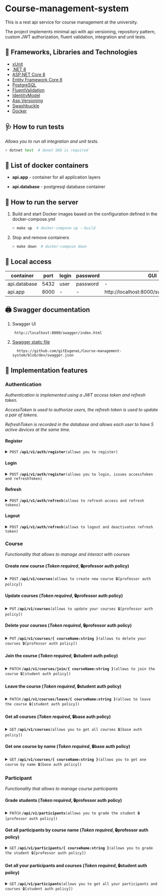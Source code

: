 # Course-management-system

This is a rest api service for course management at the university.

The project implements minimal api with api versioning, repository pattern, custom JWT authorization, fluent validation, integration and unit tests.


## 👷 Frameworks, Libraries and Technologies

- [xUnit](https://github.com/xunit/xunit)
- [.NET 8](https://github.com/dotnet/core)
- [ASP.NET Core 8](https://github.com/dotnet/aspnetcore)
- [Entity Framework Core 8](https://github.com/dotnet/efcore)
- [PostgreSQL](https://github.com/postgres)
- [FluentValidation](https://github.com/FluentValidation/FluentValidation)
- [IdentityModel](https://github.com/IdentityModel)
- [Asp.Versioning](https://github.com/dotnet/aspnet-api-versioning)
- [Swashbuckle](https://github.com/domaindrivendev/Swashbuckle.AspNetCore)
- [Docker](https://github.com/docker)


## 🩺 How to run tests

*Allows you to run all integration and unit tests.*
   ```sh
   > dotnet test  # donet SKD is required
   ```

## 🐳 List of docker containers

- **api.app** - container for all application layers

- **api.database** - postgresql database container

## 🚜 How to run the server

1. Build and start Docker images based on the configuration defined in the docker-compose.yml

   ```sh
   > make up  # docker-compose up --build
   ```

2. Stop and remove containers

   ```sh
   > make down  # docker-compose down
   ```

## 🔐 Local access

| container    | port | login   | password | GUI                                      |
|--------------|------|---------|----------|------------------------------------------|
| api.database | 5432 | user    | password | -                                        |
| api.app      | 8000 | -       | -        | http://localhost:8000/swagger/index.html |    

## 🖨️ Swagger documentation

1. Swagger UI

        http://localhost:8000/swagger/index.html

2. [Swagger static file](https://github.com/gitEugeneL/Course-management-system/blob/dev/swagger.json)

         https://github.com/gitEugeneL/Course-management-system/blob/dev/swagger.json


## 🔧 Implementation features

### Authentication

*Authentication is implemented using a JWT access token and refresh token.*

*AccessToken is used to authorize users, the refresh token is used to update a pair of tokens.*

*RefreshToken is recorded in the database and allows each user to have 5 active devices at the same time.*

#### Register

<details>
<summary>
    <code>POST</code> <code><b>/api/v1/auth/register</b></code><code>(allows you to register)</code>
</summary>

##### Body
> | name             | type         | data type    |                                                           
> |------------------|--------------|--------------|
> | email            | required     | string       |
> | password         | required     | string       |
> | firstName        | not required | string       |
> | lastName         | not required | string       |
> | universityNumber | not required | string       |

##### Responses
> | http code | content-type       | response                                                                                                                                           |
> |-----------|--------------------|----------------------------------------------------------------------------------------------------------------------------------------------------|
> | `201`     | `application/json` | `{"userId": "3fa85f64-5717-4562-b3fc-2c963f66afa6", "email": "string", "firstName": "string", "lastName": "string", "universityNumber": "string"}` |
> | `400`     | `application/json` | `array`                                                                                                                                            | 
> | `409`     | `application/json` | `string`                                                                                                                                           |
</details>

#### Login
<details>
<summary>
    <code>POST</code> <code><b>/api/v1/auth/register</b></code><code>(allows you to login, issues accessToken and refreshToken)</code>
</summary>

##### Body
> | name     | type       | data type    |                                                           
> |----------|------------|--------------|
> | email    | required   | string       |
> | password | required   | string       |


##### Responses
> | http code | content-type       | response                                                                                                                              |
> |-----------|--------------------|---------------------------------------------------------------------------------------------------------------------------------------|
> | `200`     | `application/json` | `{"accessTokenType": "string", "accessToken": "string", "refreshToken": "string", "refreshTokenExpires": "2024-04-19T18:14:59.908Z"}` |
> | `400`     | `application/json` | `array`                                                                                                                               |
> | `404`     | `application/json` | `string`                                                                                                                              |
</details>

#### Refresh

<details>
<summary>
    <code>POST</code> <code><b>/api/v1/auth/refresh</b></code><code>(allows to refresh access and refresh tokens)</code>
</summary>

##### Body
> | name            | type       | data type    |                                                           
> |-----------------|------------|--------------|
> | "refreshToken"  | required   | string       |

##### Responses
> | http code | content-type       | response                                                                                                                              |
> |-----------|--------------------|---------------------------------------------------------------------------------------------------------------------------------------|
> | `200`     | `application/json` | `{"accessTokenType": "string", "accessToken": "string", "refreshToken": "string", "refreshTokenExpires": "2024-04-19T18:14:59.908Z"}` |
> | `401`     | `application/json` | `string`                                                                                                                              |
</details>

#### Logout

<details>
<summary>
    <code>POST</code> <code><b>/api/v1/auth/refresh</b></code><code>(allows to logout and deactivates refresh token)</code>
</summary>

##### Body
> | name            | type       | data type    |                                                           
> |-----------------|------------|--------------|
> | "refreshToken"  | required   | string       |

##### Responses
> | http code | content-type       | response    |
> |-----------|--------------------|-------------|
> | `204`     | `application/json` | `NoContent` |
> | `401`     | `application/json` | `string`    |
</details>

### Course

*Functionality that allows to manage and interact with courses*

#### Create new course (*Token required*, 🔒professor auth policy)

<details>
<summary>
    <code>POST</code> <code><b>/api/v1/courses</b></code><code>(allows to create new course 🔒️[professor auth policy])</code>
</summary>

##### Body
> | name              | type       | data type |                                                           
> |-------------------|------------|-----------|
> | "name"            | required   | string    |
> | "description"     | required   | string    |
> | "maxParticipants" | required   | int       |

##### Responses
> | http code | content-type       | response                                                                                                                                                                                                                                                      |
> |-----------|--------------------|---------------------------------------------------------------------------------------------------------------------------------------------------------------------------------------------------------------------------------------------------------------|
> | `201`     | `application/json` | `{"courseId": "3fa85f64-5717-4562-b3fc-2c963f66afa6","ownerId": "3fa85f64-5717-4562-b3fc-2c963f66afa6", "name": "string", "description": "string", "maxParticipants": 0, "countParticipants": 0, "finalized": true, "createdAt": "2024-04-19T18:37:43.448Z"}` |
> | `400`     | `application/json` | `array`                                                                                                                                                                                                                                                       |
> | `401`     | `application/json` | `string`                                                                                                                                                                                                                                                      |
> | `403`     | `application/json` | `string`                                                                                                                                                                                                                                                      |
> | `409`     | `application/json` | `string`                                                                                                                                                                                                                                                      |
</details>

#### Update courses (*Token required*, 🔒professor auth policy)
<details>
<summary>
    <code>PUT</code> <code><b>/api/v1/courses</b></code><code>(allows to update your courses 🔒️[professor auth policy])</code>
</summary>

##### Body
> | name              | type       | data type |                                                           
> |-------------------|------------|-----------|
> | "courseId"        | required   | uuid      |
> | "description"     | required   | string    |
> | "maxParticipants" | required   | int       |
> | "finalize"        | required   | boolean   |

##### Responses
> | http code | content-type       | response                                                                                                                                                                                                                                                       |
> |-----------|--------------------|----------------------------------------------------------------------------------------------------------------------------------------------------------------------------------------------------------------------------------------------------------------|
> | `200`     | `application/json` | `{"courseId": "3fa85f64-5717-4562-b3fc-2c963f66afa6", "ownerId": "3fa85f64-5717-4562-b3fc-2c963f66afa6", "name": "string", "description": "string", "maxParticipants": 0, "countParticipants": 0, "finalized": true, "createdAt": "2024-04-19T18:50:26.257Z"}` |
> | `400`     | `application/json` | `array`                                                                                                                                                                                                                                                        |
> | `401`     | `application/json` | `string`                                                                                                                                                                                                                                                       |
> | `403`     | `application/json` | `string`                                                                                                                                                                                                                                                       |
> | `404`     | `application/json` | `string`                                                                                                                                                                                                                                                       | 
</details>

#### Delete your courses (*Token required*, 🔒professor auth policy)
<details>
<summary>
    <code>PUT</code> <code><b>/api/v1/courses/{ courseName:string }</b></code><code>(allows to delete your courses 🔒️[professor auth policy])</code>
</summary>

##### Responses
> | http code | content-type       | response    |
> |-----------|--------------------|-------------|
> | `204`     | `application/json` | `NoContent` |
> | `401`     | `application/json` | `string`    |
> | `403`     | `application/json` | `string`    |
> | `404`     | `application/json` | `string`    | 
</details>

#### Join the course (*Token required*, 🔒student auth policy)
<details>
<summary>
    <code>PATCH</code> <code><b>/api/v1/courses/join/{ courseName:string }</b></code><code>(allows to join the course 🔒️[student auth policy])</code>
</summary>

##### Responses
> | http code | content-type       | response |
> |-----------|--------------------|----------|
> | `200`     | `application/json` | `stging` |
> | `401`     | `application/json` | `string` |
> | `403`     | `application/json` | `string` |
> | `404`     | `application/json` | `string` | 
> | `409`     | `application/json` | `string` |
</details>

#### Leave the course (*Token required*, 🔒student auth policy)
<details>
<summary>
    <code>PATCH</code> <code><b>/api/v1/courses/leave/{ courseName:string }</b></code><code>(allows to leave the course 🔒️[student auth policy])</code>
</summary>

##### Responses
> | http code | content-type       | response |
> |-----------|--------------------|----------|
> | `200`     | `application/json` | `stging` |
> | `401`     | `application/json` | `string` |
> | `403`     | `application/json` | `string` |
> | `404`     | `application/json` | `string` | 
> | `409`     | `application/json` | `string` |
</details>

#### Get all courses (*Token required*, 🔒base auth policy)
<details>
<summary>
    <code>GET</code> <code><b>/api/v1/courses</b></code><code>(allows you to get all courses 🔒️[base auth policy])</code>
</summary>

##### Parameters
> | name                    | type         | data type |                                                           
> |-------------------------|--------------|-----------|
> | SortByCreated           | not required | boolean   |
> | SortByAvailableCourses  | not required | boolean   |
> | SortByMyCourses         | not required | boolean   |
> | PageNumber              | not required | int32     |
> | PageSize                | not required | int32     |

##### Responses
> | http code | content-type       | response                                                                                                                                                                                                                                                                                                                                  |
> |-----------|--------------------|-------------------------------------------------------------------------------------------------------------------------------------------------------------------------------------------------------------------------------------------------------------------------------------------------------------------------------------------|
> | `200`     | `application/json` | `{ "items": [ { "courseId": "3fa85f64-5717-4562-b3fc-2c963f66afa6", "ownerId": "3fa85f64-5717-4562-b3fc-2c963f66afa6", "name": "string", "description": "string", "maxParticipants": 0, "countParticipants": 0, "finalized": true, "createdAt": "2024-04-19T19:04:00.291Z" } ], "pageNumber": 0, "totalPages": 0, "totalItemsCount": 0 }` |
> | `401`     | `application/json` | `string`                                                                                                                                                                                                                                                                                                                                  |
> | `403`     | `application/json` | `string`                                                                                                                                                                                                                                                                                                                                  |
</details>

#### Get one course by name (*Token required*, 🔒base auth policy)
<details>
<summary>
    <code>GET</code> <code><b>/api/v1/courses/{ courseName:string }</b></code><code>(allows you to get one course by name 🔒️[base auth policy])</code>
</summary>

##### Responses
> | http code | content-type       | response                                                                                                                                                                                                                                                         |
> |-----------|--------------------|------------------------------------------------------------------------------------------------------------------------------------------------------------------------------------------------------------------------------------------------------------------|
> | `200`     | `application/json` | `{"courseId": "3fa85f64-5717-4562-b3fc-2c963f66afa6", "ownerId": "3fa85f64-5717-4562-b3fc-2c963f66afa6", "name": "string", "description": "string", "maxParticipants": 0, "countParticipants": 0, "finalized": true, "createdAt": "2024-04-19T19:07:27.865Z"}`   |
> | `401`     | `application/json` | `string`                                                                                                                                                                                                                                                         |
> | `403`     | `application/json` | `string`                                                                                                                                                                                                                                                         |
> | `404`     | `application/json` | `string`                                                                                                                                                                                                                                                         |
</details>

### Participant

*Functionality that allows to manage course participants*

#### Grade students (*Token required*, 🔒professor auth policy)
<details>
<summary>
    <code>PATCH</code> <code><b>/api/v1/participants</b></code><code>(allows you to grade the student 🔒️[professor auth policy])</code>
</summary>

##### Body
> | name            | type       | data type |                                                           
> |-----------------|------------|-----------|
> | "userId"        | required   | uuid      |
> | "courseId"      | required   | uuid      |
> | "grade"         | required   | int       |
> | "professorNote" | required   | string    |

##### Responses
> | http code | content-type       | response                                                                                                                                                                                                                                                                                                                                                                                                                                                                        |
> |-----------|--------------------|---------------------------------------------------------------------------------------------------------------------------------------------------------------------------------------------------------------------------------------------------------------------------------------------------------------------------------------------------------------------------------------------------------------------------------------------------------------------------------|
> | `200`     | `application/json` | `{"course": { "courseId": "3fa85f64-5717-4562-b3fc-2c963f66afa6", "ownerId": "3fa85f64-5717-4562-b3fc-2c963f66afa6", "name": "string", "description": "string", "maxParticipants": 0, "countParticipants": 0, "finalized": true, "createdAt": "2024-04-19T19:40:56.771Z" }, "user": { "userId": "3fa85f64-5717-4562-b3fc-2c963f66afa6", "email": "string", "firstName": "string", "lastName": "string", "universityNumber": "string" }, "grade": 0, "professorNote": "string"}` |
> | `401`     | `application/json` | `string`                                                                                                                                                                                                                                                                                                                                                                                                                                                                        |
> | `403`     | `application/json` | `string`                                                                                                                                                                                                                                                                                                                                                                                                                                                                        |
> | `404`     | `application/json` | `string`                                                                                                                                                                                                                                                                                                                                                                                                                                                                        |
</details>


#### Get all participants by course name (*Token required*, 🔒professor auth policy)
<details>
<summary>
    <code>GET</code> <code><b>/api/v1/participants/{ courseName:string }</b></code><code>(allows you to grade the student 🔒️[professor auth policy])</code>
</summary>

##### Parameters
> | name                    | type         | data type |                                                           
> |-------------------------|--------------|-----------|
> | PageNumber              | not required | int32     |
> | PageSize                | not required | int32     |

##### Responses
> | http code | content-type       | response                                                                                                                                                                                                                                                                                                                                                                                                                                                                                                                                                  |
> |-----------|--------------------|-----------------------------------------------------------------------------------------------------------------------------------------------------------------------------------------------------------------------------------------------------------------------------------------------------------------------------------------------------------------------------------------------------------------------------------------------------------------------------------------------------------------------------------------------------------|
> | `200`     | `application/json` | `{"items": [ { "course": { "courseId": "3fa85f64-5717-4562-b3fc-2c963f66afa6", "ownerId": "3fa85f64-5717-4562-b3fc-2c963f66afa6", "name": "string", "description": "string", "maxParticipants": 0, "countParticipants": 0, "finalized": true, "createdAt": "2024-04-19T19:50:54.089Z" }, "user": { "userId": "3fa85f64-5717-4562-b3fc-2c963f66afa6", "email": "string", "firstName": "string", "lastName": "string", "universityNumber": "string" } ,"grade": 0, "professorNote": "string" } ], "pageNumber": 0, "totalPages": 0, "totalItemsCount": 0 }` |
> | `401`     | `application/json` | `string`                                                                                                                                                                                                                                                                                                                                                                                                                                                                                                                                                  |
> | `403`     | `application/json` | `string`                                                                                                                                                                                                                                                                                                                                                                                                                                                                                                                                                  |
> | `404`     | `application/json` | `string`                                                                                                                                                                                                                                                                                                                                                                                                                                                                                                                                                  |
</details>

#### Get all your participants and courses (*Token required*, 🔒student auth policy)
<details>
<summary>
    <code>GET</code> <code><b>/api/v1/participants</b></code><code>(allows you to get all your participants and courses 🔒️[student auth policy])</code>
</summary>

##### Responses
> | http code | content-type       | response                                                                                                                                                                                                                                                                                                                                                                                                                                                                          |
> |-----------|--------------------|-----------------------------------------------------------------------------------------------------------------------------------------------------------------------------------------------------------------------------------------------------------------------------------------------------------------------------------------------------------------------------------------------------------------------------------------------------------------------------------|
> | `200`     | `application/json` | `{{"course": { "courseId": "3fa85f64-5717-4562-b3fc-2c963f66afa6", "ownerId": "3fa85f64-5717-4562-b3fc-2c963f66afa6", "name": "string", "description": "string", "maxParticipants": 0, "countParticipants": 0, "finalized": true, "createdAt": "2024-04-19T19:43:59.773Z" }, "user": { "userId": "3fa85f64-5717-4562-b3fc-2c963f66afa6", "email": "string", "firstName": "string", "lastName": "string", "universityNumber": "string" }, "grade": 0, "professorNote": "string"}}` |
> | `401`     | `application/json` | `string`                                                                                                                                                                                                                                                                                                                                                                                                                                                                          |
> | `403`     | `application/json` | `string`                                                                                                                                                                                                                                                                                                                                                                                                                                                                          |
</details>